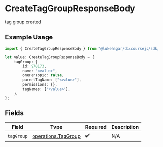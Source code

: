 # CreateTagGroupResponseBody

tag group created

## Example Usage

```typescript
import { CreateTagGroupResponseBody } from "@lukehagar/discoursejs/sdk/models/operations";

let value: CreateTagGroupResponseBody = {
    tagGroup: {
        id: 978173,
        name: "<value>",
        onePerTopic: false,
        parentTagName: ["<value>"],
        permissions: {},
        tagNames: ["<value>"],
    },
};
```

## Fields

| Field                                                             | Type                                                              | Required                                                          | Description                                                       |
| ----------------------------------------------------------------- | ----------------------------------------------------------------- | ----------------------------------------------------------------- | ----------------------------------------------------------------- |
| `tagGroup`                                                        | [operations.TagGroup](../../../sdk/models/operations/taggroup.md) | :heavy_check_mark:                                                | N/A                                                               |